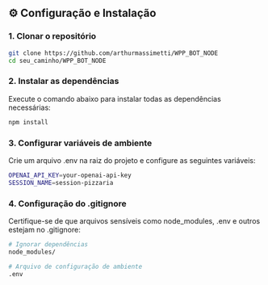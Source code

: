 ## ⚙️ Configuração e Instalação

### 1. Clonar o repositório

```bash
git clone https://github.com/arthurmassimetti/WPP_BOT_NODE
cd seu_caminho/WPP_BOT_NODE
```

### 2. Instalar as dependências

Execute o comando abaixo para instalar todas as dependências necessárias:
```bash
npm install
```

### 3. Configurar variáveis de ambiente

Crie um arquivo .env na raiz do projeto e configure as seguintes variáveis:

```bash
OPENAI_API_KEY=your-openai-api-key
SESSION_NAME=session-pizzaria
```

### 4. Configuração do .gitignore

Certifique-se de que arquivos sensíveis como node_modules, .env e outros estejam no .gitignore:

```bash
# Ignorar dependências
node_modules/

# Arquivo de configuração de ambiente
.env
```
